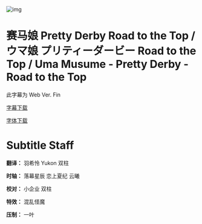 ![img](https://p.inari.site/kitauji/pigeon/PDrttt04.png)

# 赛马娘 Pretty Derby Road to the Top / ウマ娘 プリティーダービー Road to the Top / Uma Musume - Pretty Derby - Road to the Top

此字幕为 Web Ver. Fin

[字幕下载](https://hazukikaguya-my.sharepoint.com/:u:/g/personal/kitaujisub_office_inari_site/EVvbDAz0-uRBmz5DC0bvrroBc7fCVpO_WkBZ3ltjLkRByw?e=dBOo80)

[字体下载](https://hazukikaguya-my.sharepoint.com/:u:/g/personal/kitaujisub_office_inari_site/EWF1Ohc0tfhJtaX2REZF-d8BomquyitQ7d8yylBxzjjwyg?e=t2rbMj)

# Subtitle Staff

**翻译：** 羽希怜  Yukon  双柱

**时轴：** 落幕星辰  恋上夏纪  云曦

**校对：** 小企业  双柱

**特效：** 混乱怪魔
 
**压制：** 一叶